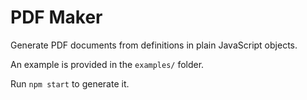 # PDF Maker

Generate PDF documents from definitions in plain JavaScript objects.

An example is provided in the `examples/` folder.

Run `npm start` to generate it.
